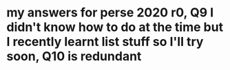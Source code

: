 # my answers for perse 2020 r0, Q9 I didn't know how to do at the time but I recently learnt list stuff so I'll try soon, Q10 is redundant
